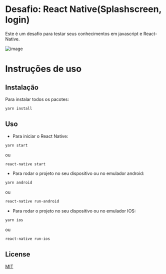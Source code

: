 # Desafio: React Native(Splashscreen, login)

Este é um desafio para testar seus conhecimentos em javascript e React-Native.

![image](https://media.giphy.com/media/BVgR1UlTzluExRZB8f/giphy.gif)

# Instruções de uso

## Instalação

Para instalar todos os pacotes:

```bash
yarn install
```

## Uso

- Para iniciar o React Native:

```bash
yarn start
```

ou

```bash
react-native start
```

- Para rodar o projeto no seu dispositivo ou no emulador android:

```bash
yarn android
```

ou

```bash
react-native run-android
```

- Para rodar o projeto no seu dispositivo ou no emulador IOS:

```bash
yarn ios
```

ou

```bash
react-native run-ios
```

## License

[MIT](https://choosealicense.com/licenses/mit/)
